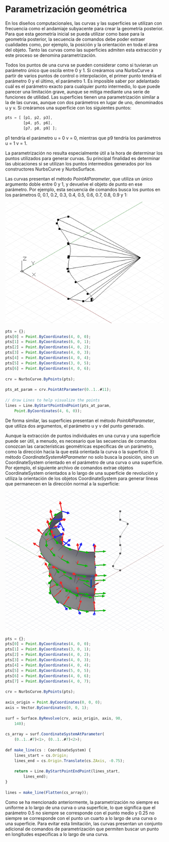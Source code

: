 # Parametrización geométrica

En los diseños computacionales, las curvas y las superficies se utilizan con frecuencia como el andamiaje subyacente para crear la geometría posterior. Para que esta geometría inicial se pueda utilizar como base para la geometría posterior, la secuencia de comandos debe poder extraer cualidades como, por ejemplo, la posición y la orientación en toda el área del objeto. Tanto las curvas como las superficies admiten esta extracción y este proceso se denomina parametrización.

Todos los puntos de una curva se pueden considerar como si tuvieran un parámetro único que oscila entre 0 y 1. Si creáramos una NurbsCurve a partir de varios puntos de control o interpolación, el primer punto tendría el parámetro 0 y el último, el parámetro 1. Es imposible saber por adelantado cuál es el parámetro exacto para cualquier punto intermedio, lo que puede parecer una limitación grave, aunque se mitiga mediante una serie de funciones de utilidad. Las superficies tienen una parametrización similar a la de las curvas, aunque con dos parámetros en lugar de uno, denominados u y v. Si creáramos una superficie con los siguientes puntos:

```js
pts = [ [p1, p2, p3],
        [p4, p5, p6],
        [p7, p8, p9] ];
```

p1 tendría el parámetro u = 0 v = 0, mientras que p9 tendría los parámetros u = 1 v = 1.

La parametrización no resulta especialmente útil a la hora de determinar los puntos utilizados para generar curvas. Su principal finalidad es determinar las ubicaciones si se utilizan los puntos intermedios generados por los constructores NurbsCurve y NurbsSurface.

Las curvas presentan el método *PointAtParameter*, que utiliza un único argumento doble entre 0 y 1, y devuelve el objeto de punto en ese parámetro. Por ejemplo, esta secuencia de comandos busca los puntos en los parámetros 0, 0.1, 0.2, 0.3, 0.4, 0.5, 0.6, 0.7, 0.8, 0.9 y 1:

![](images/12-7/GeometricParameterization_01.png)

```js
pts = {};
pts[0] = Point.ByCoordinates(4, 0, 0);
pts[1] = Point.ByCoordinates(6, 0, 1);
pts[2] = Point.ByCoordinates(4, 0, 2);
pts[3] = Point.ByCoordinates(4, 0, 3);
pts[4] = Point.ByCoordinates(4, 0, 4);
pts[5] = Point.ByCoordinates(3, 0, 5);
pts[6] = Point.ByCoordinates(4, 0, 6);

crv = NurbsCurve.ByPoints(pts);

pts_at_param = crv.PointAtParameter(0..1..#11);

// draw Lines to help visualize the points
lines = Line.ByStartPointEndPoint(pts_at_param, 
    Point.ByCoordinates(4, 6, 0));
```

De forma similar, las superficies presentan el método *PointAtParameter*, que utiliza dos argumentos, el parámetro u y v del punto generado.

Aunque la extracción de puntos individuales en una curva y una superficie puede ser útil, a menudo, es necesario que las secuencias de comandos conozcan las características geométricas específicas de un parámetro, como la dirección hacia la que está orientada la curva o la superficie. El método *CoordinateSystemAtParameter* no solo busca la posición, sino un CoordinateSystem orientado en el parámetro de una curva o una superficie. Por ejemplo, el siguiente archivo de comandos extrae objetos CoordinateSystem orientados a lo largo de una superficie de revolución y utiliza la orientación de los objetos CoordinateSystem para generar líneas que permanecen en la dirección normal a la superficie:

![](images/12-7/GeometricParameterization_02.png)

```js
pts = {};
pts[0] = Point.ByCoordinates(4, 0, 0);
pts[1] = Point.ByCoordinates(3, 0, 1);
pts[2] = Point.ByCoordinates(4, 0, 2);
pts[3] = Point.ByCoordinates(4, 0, 3);
pts[4] = Point.ByCoordinates(4, 0, 4);
pts[5] = Point.ByCoordinates(5, 0, 5);
pts[6] = Point.ByCoordinates(4, 0, 6);
pts[7] = Point.ByCoordinates(4, 0, 7);

crv = NurbsCurve.ByPoints(pts);

axis_origin = Point.ByCoordinates(0, 0, 0);
axis = Vector.ByCoordinates(0, 0, 1);

surf = Surface.ByRevolve(crv, axis_origin, axis, 90,
    140);

cs_array = surf.CoordinateSystemAtParameter(
    (0..1..#7)<1>, (0..1..#7)<2>);

def make_line(cs : CoordinateSystem) { 
	lines_start = cs.Origin;
    lines_end = cs.Origin.Translate(cs.ZAxis, -0.75);
    
    return = Line.ByStartPointEndPoint(lines_start, 
        lines_end);
}

lines = make_line(Flatten(cs_array));
```

Como se ha mencionado anteriormente, la parametrización no siempre es uniforme a lo largo de una curva o una superficie, lo que significa que el parámetro 0.5 no siempre se corresponde con el punto medio y 0.25 no siempre se corresponde con el punto un cuarto a lo largo de una curva o una superficie. Para evitar esta limitación, las curvas presentan un conjunto adicional de comandos de parametrización que permiten buscar un punto en longitudes específicas a lo largo de una curva.

